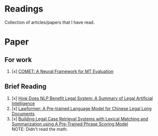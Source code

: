 # Readings

Collection of articles/papers that I have read.  

# Paper

## For work
1. [x] [COMET: A Neural Framework for MT Evaluation](https://arxiv.org/abs/2009.09025)

## Brief Reading

1. [x] [How Does NLP Benefit Legal System: A Summary of Legal Artificial Intelligence](https://arxiv.org/abs/2004.12158)
2. [x] [Lawformer: A Pre-trained Language Model for Chinese Legal Long Documents](https://arxiv.org/abs/2105.03887)
3. [x] [Building Legal Case Retrieval Systems with Lexical Matching and Summarization using A Pre-Trained Phrase Scoring Model](https://arxiv.org/abs/2009.14083)  
   NOTE: Didn't read the math.

